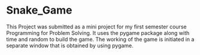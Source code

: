# Snake_Game
This Project was submitted as a mini project for my first semester course Programming for Problem Solving.
It uses the pygame package along with time and random to build the game.
The working of the game is initiated in a separate window that is obtained by using pygame.
